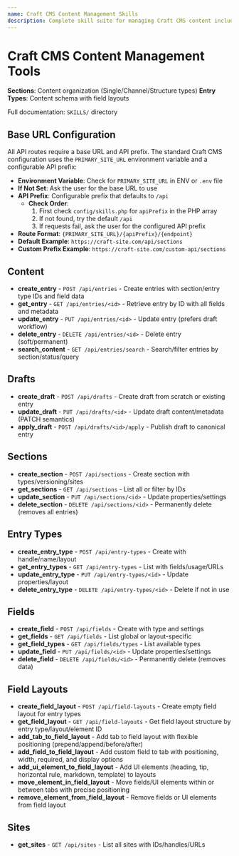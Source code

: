 ```yaml
---
name: Craft CMS Content Management Skills
description: Complete skill suite for managing Craft CMS content including sections, entry types, fields, entries, drafts, field layouts, and sites.
---
```


# Craft CMS Content Management Tools

**Sections**: Content organization (Single/Channel/Structure types)
**Entry Types**: Content schema with field layouts

Full documentation: `SKILLS/` directory

## Base URL Configuration

All API routes require a base URL and API prefix. The standard Craft CMS configuration uses the `PRIMARY_SITE_URL` environment variable and a configurable API prefix:

- **Environment Variable**: Check for `PRIMARY_SITE_URL` in ENV or `.env` file
- **If Not Set**: Ask the user for the base URL to use
- **API Prefix**: Configurable prefix that defaults to `/api`
  - **Check Order**:
    1. First check `config/skills.php` for `apiPrefix` in the PHP array
    2. If not found, try the default `/api`
    3. If requests fail, ask the user for the configured API prefix
- **Route Format**: `{PRIMARY_SITE_URL}/{apiPrefix}/{endpoint}`
- **Default Example**: `https://craft-site.com/api/sections`
- **Custom Prefix Example**: `https://craft-site.com/custom-api/sections`

## Content
- **create_entry** - `POST /api/entries` - Create entries with section/entry type IDs and field data
- **get_entry** - `GET /api/entries/<id>` - Retrieve entry by ID with all fields and metadata
- **update_entry** - `PUT /api/entries/<id>` - Update entry (prefers draft workflow)
- **delete_entry** - `DELETE /api/entries/<id>` - Delete entry (soft/permanent)
- **search_content** - `GET /api/entries/search` - Search/filter entries by section/status/query

## Drafts
- **create_draft** - `POST /api/drafts` - Create draft from scratch or existing entry
- **update_draft** - `PUT /api/drafts/<id>` - Update draft content/metadata (PATCH semantics)
- **apply_draft** - `POST /api/drafts/<id>/apply` - Publish draft to canonical entry

## Sections
- **create_section** - `POST /api/sections` - Create section with types/versioning/sites
- **get_sections** - `GET /api/sections` - List all or filter by IDs
- **update_section** - `PUT /api/sections/<id>` - Update properties/settings
- **delete_section** - `DELETE /api/sections/<id>` - Permanently delete (removes all entries)

## Entry Types
- **create_entry_type** - `POST /api/entry-types` - Create with handle/name/layout
- **get_entry_types** - `GET /api/entry-types` - List with fields/usage/URLs
- **update_entry_type** - `PUT /api/entry-types/<id>` - Update properties/layout
- **delete_entry_type** - `DELETE /api/entry-types/<id>` - Delete if not in use

## Fields
- **create_field** - `POST /api/fields` - Create with type and settings
- **get_fields** - `GET /api/fields` - List global or layout-specific
- **get_field_types** - `GET /api/fields/types` - List available types
- **update_field** - `PUT /api/fields/<id>` - Update properties/settings
- **delete_field** - `DELETE /api/fields/<id>` - Permanently delete (removes data)

## Field Layouts
- **create_field_layout** - `POST /api/field-layouts` - Create empty field layout for entry types
- **get_field_layout** - `GET /api/field-layouts` - Get field layout structure by entry type/layout/element ID
- **add_tab_to_field_layout** - Add tab to field layout with flexible positioning (prepend/append/before/after)
- **add_field_to_field_layout** - Add custom field to tab with positioning, width, required, and display options
- **add_ui_element_to_field_layout** - Add UI elements (heading, tip, horizontal rule, markdown, template) to layouts
- **move_element_in_field_layout** - Move fields/UI elements within or between tabs with precise positioning
- **remove_element_from_field_layout** - Remove fields or UI elements from field layout

## Sites
- **get_sites** - `GET /api/sites` - List all sites with IDs/handles/URLs
